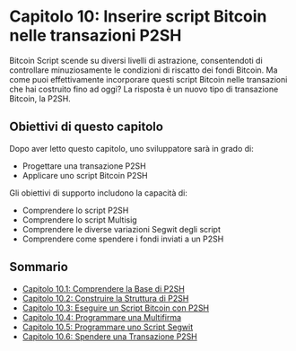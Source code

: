 # Capitolo 10: Inserire script Bitcoin nelle transazioni P2SH

Bitcoin Script scende su diversi livelli di astrazione, consentendoti di controllare minuziosamente le condizioni di riscatto dei fondi Bitcoin. Ma come puoi effettivamente incorporare questi script Bitcoin nelle transazioni che hai costruito fino ad oggi? La risposta è un nuovo tipo di transazione Bitcoin, la P2SH.

## Obiettivi di questo capitolo

Dopo aver letto questo capitolo, uno sviluppatore sarà in grado di:

 * Progettare una transazione P2SH
 * Applicare uno script Bitcoin P2SH

Gli obiettivi di supporto includono la capacità di:

 * Comprendere lo script P2SH
 * Comprendere lo script Multisig
 * Comprendere le diverse variazioni Segwit degli script
 * Comprendere come spendere i fondi inviati a un P2SH

## Sommario

* [Capitolo 10.1: Comprendere la Base di P2SH](10_1_Comprendere_la_Base_di_P2SH.md)
* [Capitolo 10.2: Construire la Struttura di P2SH](10_2_Construire_la_Struttura_di_P2SH.md)
* [Capitolo 10.3: Eseguire un Script Bitcoin con P2SH](10_3_Eseguire_un_Script_Bitcoin_con_P2SH.md)
* [Capitolo 10.4: Programmare una Multifirma](10_4_Programmare_una_Multifirma.md)
* [Capitolo 10.5: Programmare uno Script Segwit](10_5_Programmare_uno_Script_Segwit.md)
* [Capitolo 10.6: Spendere una Transazione P2SH](10_6_Spendere_una_Transazione_P2SH.md)
